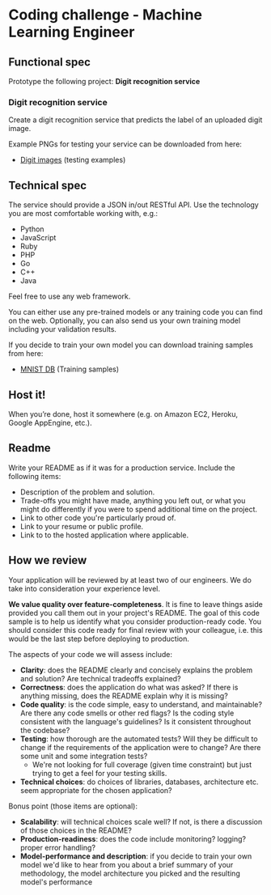 Coding challenge - Machine Learning Engineer
============================================

Functional spec
---------------

Prototype the following project: **Digit recognition service**

###  Digit recognition service

Create a digit recognition service that predicts the label of an uploaded digit image.

Example PNGs for testing your service can be downloaded from here:
* [Digit images](https://s3.eu-central-1.amazonaws.com/smacc-public/digit_images.zip) (testing examples)


Technical spec
--------------

The service should provide a JSON in/out RESTful API.
Use the technology you are most comfortable working with, e.g.:

* Python
* JavaScript
* Ruby
* PHP
* Go
* C++
* Java

Feel free to use any web framework.

You can either use any pre-trained models or any training code you can find on the web.
Optionally, you can also send us your own training model including your validation results.

If you decide to train your own model you can download training samples from here:
* [MNIST DB](http://yann.lecun.com/exdb/mnist/) (Training samples)


Host it!
--------

When you’re done, host it somewhere (e.g. on Amazon EC2, Heroku, Google AppEngine, etc.).

Readme
------

Write your README as if it was for a production service. Include the following items:

* Description of the problem and solution.
* Trade-offs you might have made, anything you left out, or what you might do differently if you were to spend additional time on the project.
* Link to other code you're particularly proud of.
* Link to your resume or public profile.
* Link to to the hosted application where applicable.

How we review
-------------

Your application will be reviewed by at least two of our engineers. We do take into consideration your experience level.

**We value quality over feature-completeness**. It is fine to leave things aside provided you call them out in your project's README. The goal of this code sample is to help us identify what you consider production-ready code. You should consider this code ready for final review with your colleague, i.e. this would be the last step before deploying to production.

The aspects of your code we will assess include:

* **Clarity**: does the README clearly and concisely explains the problem and solution? Are technical tradeoffs explained?
* **Correctness**: does the application do what was asked? If there is anything missing, does the README explain why it is missing?
* **Code quality**: is the code simple, easy to understand, and maintainable?  Are there any code smells or other red flags? Is the coding style consistent with the language's guidelines? Is it consistent throughout the codebase?
* **Testing**: how thorough are the automated tests? Will they be difficult to change if the requirements of the application were to change? Are there some unit and some integration tests?
	* We're not looking for full coverage (given time constraint) but just trying to get a feel for your testing skills.
* **Technical choices**: do choices of libraries, databases, architecture etc. seem appropriate for the chosen application?

Bonus point (those items are optional):

* **Scalability**: will technical choices scale well? If not, is there a discussion of those choices in the README?
* **Production-readiness**: does the code include monitoring? logging? proper error handling?
* **Model-performance and description**: if you decide to train your own model we'd like to hear from you about a brief summary of your methodology, the model architecture you picked and the resulting model's performance   
